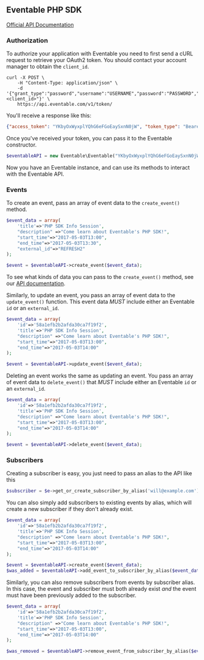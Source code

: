 ## Eventable PHP SDK

[Official API Documentation](http://docs.eventable.apiary.io/)

### Authorization
To authorize your application with Eventable you need to first send a cURL request to retrieve your OAuth2 token. You should contact your account manager to obtain the `client_id`.

```curl
curl -X POST \
    -H "Content-Type: application/json" \
    -d '{"grant_type":"password","username":"USERNAME","password":"PASSWORD","client_id":"<client_id>"}' \
    https://api.eventable.com/v1/token/
```
You'll receive a response like this:
```json
{"access_token": "YKbyOxWyxplYQhG6eFGoEaySxnN0jW", "token_type": "Bearer", "expires_in": 315360000, "refresh_token": "NzY8dDEaBibiXNOAQtMzb96Fb3k0xR", "scope": "read write"}
```

Once you've received your token, you can pass it to the Eventable constructor.
```php
$eventableAPI = new Eventable\Eventable("YKbyOxWyxplYQhG6eFGoEaySxnN0jW");
```

Now you have an Eventable instance, and can use its methods to interact with the Eventable API. 

### Events

To create an event, pass an array of event data to the `create_event()` method.
```php
$event_data = array(
    'title'=>'PHP SDK Info Session',
    "description" =>"Come learn about Eventable's PHP SDK!",
    "start_time"=>"2017-05-03T13:00",
    "end_time"=>"2017-05-03T13:30",
    "external_id"=>"REFRESH2"
);

$event = $eventableAPI->create_event($event_data);
```
To see what kinds of data you can pass to the `create_event()` method, see our [API documentation](http://docs.eventable.apiary.io/#reference/events).

Similarly, to update an event, you pass an array of event data to the `update_event()` function. This event data _MUST_ include either an Eventable `id` or an `external_id`. 

```php
$event_data = array(
    'id'=>'58a1efb2b2afda30ca7f19f2',
    'title'=>'PHP SDK Info Session',
    "description" =>"Come learn about Eventable's PHP SDK!",
    "start_time"=>"2017-05-03T13:00",
    "end_time"=>"2017-05-03T14:00"
);

$event = $eventableAPI->update_event($event_data);
```

Deleting an event works the same as updating an event. You pass an array of event data to `delete_event()` that _MUST_ include either an Eventable `id` or an `external_id`.

```php
$event_data = array(
    'id'=>'58a1efb2b2afda30ca7f19f2',
    'title'=>'PHP SDK Info Session',
    "description" =>"Come learn about Eventable's PHP SDK!",
    "start_time"=>"2017-05-03T13:00",
    "end_time"=>"2017-05-03T14:00"
);

$event = $eventableAPI->delete_event($event_data);
```

### Subscribers

Creating a subscriber is easy, you just need to pass an alias to the API like this
```php
$subscriber = $e->get_or_create_subscriber_by_alias('will@example.com');
```

You can also simply add subscribers to existing events by alias, which will create a new subscriber if they don't already exist.
```php
$event_data = array(
    'id'=>'58a1efb2b2afda30ca7f19f2',
    'title'=>'PHP SDK Info Session',
    "description" =>"Come learn about Eventable's PHP SDK!",
    "start_time"=>"2017-05-03T13:00",
    "end_time"=>"2017-05-03T14:00"
);

$event = $eventableAPI->create_event($event_data);
$was_added = $eventableAPI->add_event_to_subscriber_by_alias($event_data, 'will@example.com)
```

Similarly, you can also remove subscribers from events by subscriber alias. In this case, the event and subscriber must both already exist _and_ the event must have been previously added to the subscriber.
```php
$event_data = array(
    'id'=>'58a1efb2b2afda30ca7f19f2',
    'title'=>'PHP SDK Info Session',
    "description" =>"Come learn about Eventable's PHP SDK!",
    "start_time"=>"2017-05-03T13:00",
    "end_time"=>"2017-05-03T14:00"
);

$was_removed = $eventableAPI->remove_event_from_subscriber_by_alias($event_data, 'will@example.com)
```
